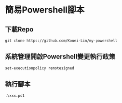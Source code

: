 # 簡易Powershell腳本

## 下載Repo
`git clone https://github.com/Kouei-Lin/my-powershell`

## 系統管理開啟Powershell變更執行政策
`set-executionpolicy remotesigned`

## 執行腳本
`.\xxx.ps1`
